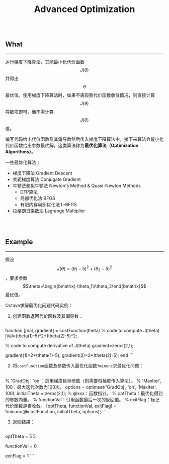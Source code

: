 # <center>Advanced Optimization</center>

<br></br>



## What
----
运行梯度下降算法，其能最小化代价函数$$J(\theta)$$并得出$$\theta$$最优值。使用梯度下降算法时，如果不需观察代价函数收敛情况，则直接计算$$J(\theta)$$导数项即可，而不需计算$$J(\theta)$$值。

编写代码给出代价函数及其偏导数然后传入梯度下降算法中，接下来算法会最小化代价函数给出参数最优解，这类算法称为**最优化算法（Optimization Algorithms）**。

一些最优化算法：
- 梯度下降法 Gradient Descent
- 共轭梯度算法 Conjugate Gradient
- 牛顿法和拟牛顿法 Newton's Method & Quasi-Newton Methods
  - DFP算法
  - 局部优化法 BFGS 
  - 有限内存局部优化法 L-BFGS
- 拉格朗日乘数法 Lagrange Multiplier

<br></br>



## Example
----
假设$$J(\theta) = (\theta_1-5)^2 + (\theta_2-5)^2$$，要求参数$$\theta=\begin{bmatrix} \theta_1\\\theta_2\end{bmatrix}$$最优值。

Octave求解最优化问题代码实例：

1. 创建函数返回代价函数及其偏导数：

    ```matlab
function [jVal, gradient] = costFunction(theta)
  % code to compute J(theta)
  jVal=(theta(1)-5)^2+(theta(2)-5)^2;

  % code to compute derivative of J(theta)
  gradient=zeros(2,1);
  
  gradient(1)=2*(theta(1)-5);
  gradient(2)=2*(theta(2)-5);
end
    ```

2. 将`costFunction`函数及参数传入最优化函数`fminunc`求最优化问题：

    ```matlab
% 'GradObj', 'on'：启用梯度目标参数（则需要将梯度传入算法）。
% 'MaxIter', 100：最大迭代次数为100次。
options = optimset('GradObj', 'on', 'MaxIter', 100);
initialTheta = zeros(2,1);
    % @xxx：函数指针。
    % optTheta：最优化得到的参数向量。
    % functionVal：引用函数最后一次的返回值。
    % exitFlag：标记代价函数是否收敛。
   [optTheta, functionVal, exitFlag] = fminunc(@costFunction, initialTheta, options);
    ```

3. 返回结果：

    ```matlab
optTheta =
     5
     5

functionVal = 0

exitFlag = 1
    ```

